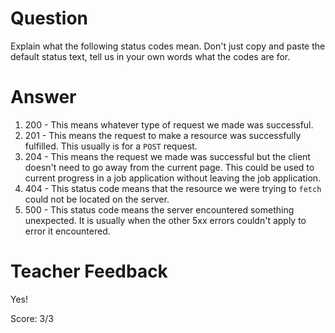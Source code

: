 # Question

Explain what the following status codes mean. Don't just copy and paste the default status text, tell us in your own words what the codes are for.

# Answer

1. 200 -
   This means whatever type of request we made was successful.
2. 201 -
   This means the request to make a resource was successfully fulfilled. This usually is for a `POST` request.
3. 204 -
   This means the request we made was successful but the client doesn't need to go away from the current page. This could be used to current progress in a job application without leaving the job application.
4. 404 -
   This status code means that the resource we were trying to `fetch` could not be located on the server.
5. 500 -
   This status code means the server encountered something unexpected. It is usually when the other 5xx errors couldn't apply to error it encountered.

# Teacher Feedback

Yes!

Score: 3/3